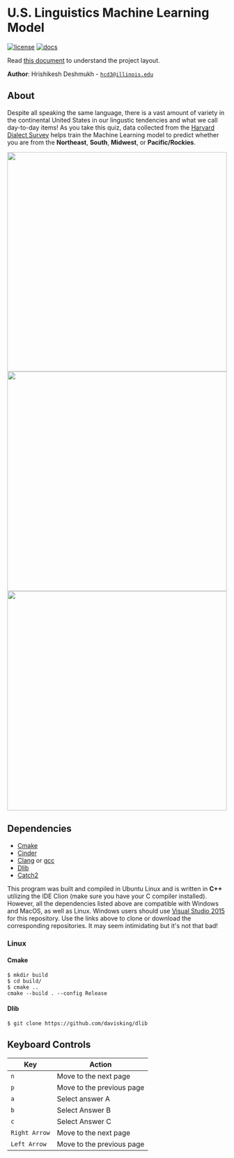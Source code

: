# U.S. Linguistics Machine Learning Model

[![license](https://img.shields.io/badge/license-MIT-green)](LICENSE)
[![docs](https://img.shields.io/badge/docs-yes-brightgreen)](docs/README.md)

Read [this document](https://cliutils.gitlab.io/modern-cmake/chapters/basics/structure.html) to understand the project
layout.

**Author**: Hrishikesh Deshmukh - [`hcd3@illinois.edu`](mailto:hcd3@illinois.edu)

## About

Despite all speaking the same language, there is a vast amount of variety in the continental United
States in our lingustic tendencies and what we call day-to-day items!  As you take this quiz, data collected
from the [Harvard Dialect Survey](http://dialect.redlog.net/maps.html) helps train
the Machine Learning model to predict whether you are from the **Northeast**, **South**, **Midwest**, or 
**Pacific/Rockies**.

<img src="https://github.com/CS126SP20/final-project-hcd3/blob/master/data/Title126.png" height="504" width="504" alt="">

<img src="https://github.com/CS126SP20/final-project-hcd3/blob/master/data/Question126.png" height="504" width="504" alt="">

<img src="https://github.com/CS126SP20/final-project-hcd3/blob/master/data/Prediction126.png" height="504" width="504" alt="">

## Dependencies

- [Cmake](https://cmake.org/)
- [Cinder](https://libcinder.org/)
- [Clang](https://clang.llvm.org/) or [gcc](https://gcc.gnu.org/)
- [Dlib](http://dlib.net/compile.html)
- [Catch2](https://github.com/catchorg/Catch2)

This program was built and compiled in Ubuntu Linux and is written in **C++** utilizing the IDE Clion
(make sure you have your C compiler installed).
However, all the dependencies listed above are compatible with Windows and MacOS, as well as Linux.
Windows users should use [Visual Studio 2015](https://visualstudio.microsoft.com/) for this repository.
Use the links above to clone or download the corresponding repositories.  It may seem intimidating but
it's not that bad!

### Linux

#### Cmake

```console
$ mkdir build
$ cd build/
$ cmake ..
cmake --build . --config Release
```

#### Dlib

```console
$ git clone https://github.com/davisking/dlib
```

## Keyboard Controls
| Key            | Action                         |
|--------------- |--------------------------------|
| `n`            | Move to the next page          |
| `p`            | Move to the previous page      |
| `a`            | Select answer A                |
| `b`            | Select Answer B                |
| `c`            | Select Answer C                |
| `Right Arrow`  | Move to the next page          |
| `Left Arrow`   | Move to the previous page      |


